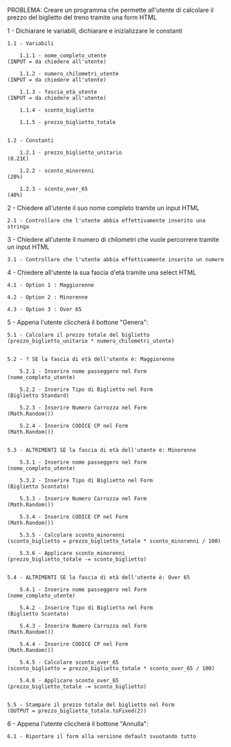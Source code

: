 PROBLEMA: Creare un programma che permette all'utente di calcolare il prezzo del biglietto del treno tramite una form HTML

1 - Dichiarare le variabili, dichiarare e inizializzare le constanti

    1.1 - Variabili

        1.1.1 - nome_completo_utente                                                                            (INPUT = da chiedere all'utente)

        1.1.2 - numero_chilometri_utente                                                                        (INPUT = da chiedere all'utente)

        1.1.3 - fascia_età_utente                                                                               (INPUT = da chiedere all'utente)

        1.1.4 - sconto_biglietto

        1.1.5 - prezzo_biglietto_totale


    1.2 - Constanti

        1.2.1 - prezzo_biglietto_unitario                                                                       (0.21€)

        1.2.2 - sconto_minorenni                                                                                (20%)

        1.2.3 - sconto_over_65                                                                                  (40%)



2 - Chiedere all'utente il suo nome completo tramite un input HTML

    2.1 - Controllare che l'utente abbia effettivamente inserito una stringa


3 - Chiedere all'utente il numero di chilometri che vuole percorrere tramite un input HTML

    3.1 - Controllare che l'utente abbia effettivamente inserito un numero


4 - Chiedere all'utente la sua fascia d'età tramite una select HTML

    4.1 - Option 1 : Maggiorenne

    4.2 - Option 2 : Minorenne

    4.3 - Option 3 : Over 65



5 - Appena l'utente cliccherà il bottone "Genera":

    5.1 - Calcolare il prezzo totale del biglietto                                                              (prezzo_biglietto_unitario * numero_chilometri_utente)


    5.2 - ? SE la fascia di età dell'utente è: Maggiorenne

        5.2.1 - Inserire nome passeggero nel Form                                                               (nome_completo_utente)

        5.2.2 - Inserire Tipo di Biglietto nel Form                                                             (Biglietto Standard)

        5.2.3 - Inserire Numero Carrozza nel Form                                                               (Math.Random())

        5.2.4 - Inserire CODICE CP nel Form                                                                     (Math.Random())


    5.3 - ALTRIMENTI SE la fascia di età dell'utente è: Minorenne

        5.3.1 - Inserire nome passeggero nel Form                                                               (nome_completo_utente)

        5.3.2 - Inserire Tipo di Biglietto nel Form                                                             (Biglietto Scontato)

        5.3.3 - Inserire Numero Carrozza nel Form                                                               (Math.Random())

        5.3.4 - Inserire CODICE CP nel Form                                                                     (Math.Random())

        5.3.5 - Calcolare sconto_minorenni                                                                      (sconto_biglietto = prezzo_biglietto_totale * sconto_minorenni / 100)

        5.3.6 - Applicare sconto_minorenni                                                                      (prezzo_biglietto_totale -= sconto_biglietto)


    5.4 - ALTRIMENTI SE la fascia di età dell'utente è: Over 65

        5.4.1 - Inserire nome passeggero nel Form                                                               (nome_completo_utente)

        5.4.2 - Inserire Tipo di Biglietto nel Form                                                             (Biglietto Scontato)

        5.4.3 - Inserire Numero Carrozza nel Form                                                               (Math.Random())

        5.4.4 - Inserire CODICE CP nel Form                                                                     (Math.Random())

        5.4.5 - Calcolare sconto_over_65                                                                        (sconto_biglietto = prezzo_biglietto_totale * sconto_over_65 / 100)

        5.4.6 - Applicare sconto_over_65                                                                        (prezzo_biglietto_totale -= sconto_biglietto)


    5.5 - Stampare il prezzo totale del biglietto nel Form                                                      (OUTPUT = prezzo_biglietto_totale.toFixed(2))

        
6 - Appena l'utente cliccherà il bottone "Annulla":

    6.1 - Riportare il form alla versione default svuotando tutto
